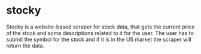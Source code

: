 # stocky
Stocky is a website-based scraper for stock data, that gets the current price of the stock and some descriptions related to it for the user. The user has to submit the symbol for the stock and if it is in the US market the scraper will return the data.
